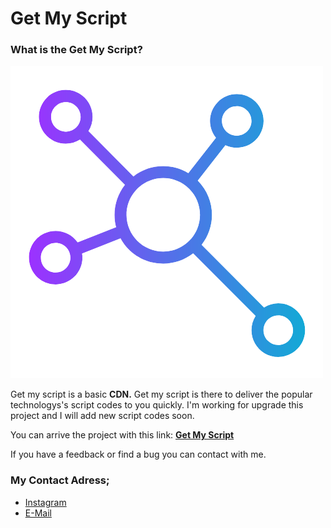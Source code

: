 # Get My Script
### What is the Get My Script?

![Logo](assets/Logo.png)

Get my script is a basic **CDN.**
Get my script is there to deliver the popular technologys's script codes to you quickly.
I'm working for upgrade this project and I will add new script codes soon.

You can arrive the project with this link:
[**Get My Script**](https://get-my-script.vercel.app/)

If you have a feedback or find a bug you can contact with me.

### My Contact Adress;

- [Instagram](https://www.instagram.com/ard4lp/)
- [E-Mail](mailto:ard4lp+webMessage@gmail.com)
